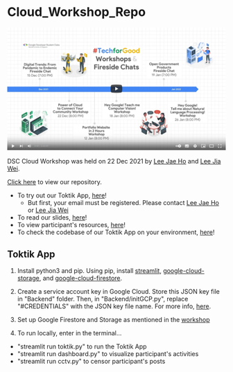 # Cloud_Workshop_Repo

[![Watch the video](images/Video.png)](https://www.youtube.com/watch?v=Pi8BmaV3f_M)

DSC Cloud Workshop was held on 22 Dec 2021 by [Lee Jae Ho](https://github.com/jhlee1997) and [Lee Jia Wei](https://github.com/lukasleeyo/).

[Click here](https://github.com/GDSC-NUS/Cloud_Workshop_Repo) to view our repository.
- To try out our Toktik App, [here](https://tinyurl.com/TheToktikApp)!
  * But first, your email must be registered. Please contact [Lee Jae Ho](mailto:leejaeho1997@gmail.com) or [Lee Jia Wei](mailto:jiawei3e1@gmail.com)
- To read our slides, [here](https://tinyurl.com/DSCWorkshopCloudSlides)!
- To view participant's resources, [here](https://github.com/GDSC-NUS/Cloud_Workshop_Repo/tree/main/Participant%20Resources)!
- To check the codebase of our Toktik App on your environment, [here](https://github.com/GDSC-NUS/Cloud_Workshop_Repo/tree/main/Toktik%20Application)!

## Toktik App

1. Install python3 and pip. Using pip, install [streamlit](https://docs.streamlit.io/library/get-started/installation), [google-cloud-storage](https://pypi.org/project/google-cloud-storage/), and [google-cloud-firestore](https://pypi.org/project/google-cloud-firestore/).

2. Create a service account key in Google Cloud. Store this JSON key file in "Backend" folder. Then, in "Backend/initGCP.py", replace "#CREDENTIALS" with the JSON key file name. For more info, [here](https://cloud.google.com/iam/docs/creating-managing-service-account-keys).

3. Set up Google Firestore and Storage as mentioned in the [workshop](https://www.youtube.com/watch?v=Pi8BmaV3f_M)

4. To run locally, enter in the terminal...
- "streamlit run toktik.py" to run the Toktik App
- "streamlit run dashboard.py" to visualize participant's activities
- "streamlit run cctv.py" to censor participant's posts
